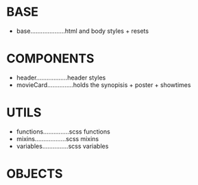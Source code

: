 # BASE

-   base....................html and body styles + resets

# COMPONENTS

-   header..................header styles
-   movieCard...............holds the synopisis + poster + showtimes

# UTILS

-   functions...............scss functions
-   mixins..................scss mixins
-   variables...............scss variables

# OBJECTS
